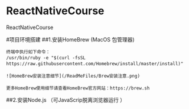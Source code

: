 # ReactNativeCourse
ReactNativeCourse 

#项目环境搭建
##1.安装HomeBrew (MacOS 包管理器)

	终端中执行如下命令：
	/usr/bin/ruby -e "$(curl -fsSL https://raw.githubusercontent.com/Homebrew/install/master/install)"
    
    ![HomeBrew安装注意细节](/ReadMeFiles/Brew安装注意.png)

    更多HomeBrew使用细节请查看HomeBrew官方网站：https://brew.sh

##2.安装Node.js （可JavaScrip脱离浏览器运行 ）
	

